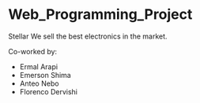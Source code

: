 # Web_Programming_Project
Stellar
We sell the best electronics in the market.

Co-worked by:
- Ermal Arapi
- Emerson Shima
- Anteo Nebo
- Florenco Dervishi
